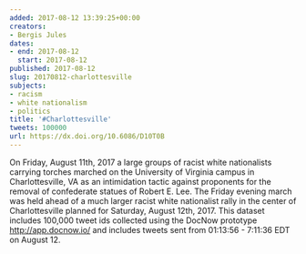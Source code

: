 ```yaml
---
added: 2017-08-12 13:39:25+00:00
creators:
- Bergis Jules
dates:
- end: 2017-08-12
  start: 2017-08-12
published: 2017-08-12
slug: 20170812-charlottesville
subjects:
- racism
- white nationalism
- politics
title: '#Charlottesville'
tweets: 100000
url: https://dx.doi.org/10.6086/D10T0B
---
```


On Friday, August 11th, 2017 a large groups of racist white nationalists carrying torches marched on the University of Virginia campus in Charlottesville, VA as an intimidation tactic against proponents for the removal of confederate statues of Robert E. Lee. The Friday evening march was held ahead of a much larger racist white nationalist rally in the center of Charlottesville planned for Saturday, August 12th, 2017. This dataset includes 100,000 tweet ids collected using the DocNow prototype http://app.docnow.io/ and includes tweets sent from 01:13:56 - 7:11:36 EDT on August 12.
